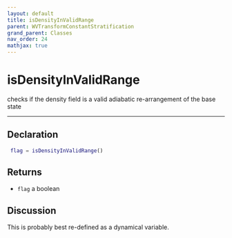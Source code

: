 ```yaml
---
layout: default
title: isDensityInValidRange
parent: WVTransformConstantStratification
grand_parent: Classes
nav_order: 24
mathjax: true
---
```


#  isDensityInValidRange

checks if the density field is a valid adiabatic re-arrangement of the base state


---

## Declaration
```matlab
 flag = isDensityInValidRange()
```
## Returns
+ `flag`  a boolean

## Discussion

  This is probably best re-defined as a dynamical variable.
 
    
